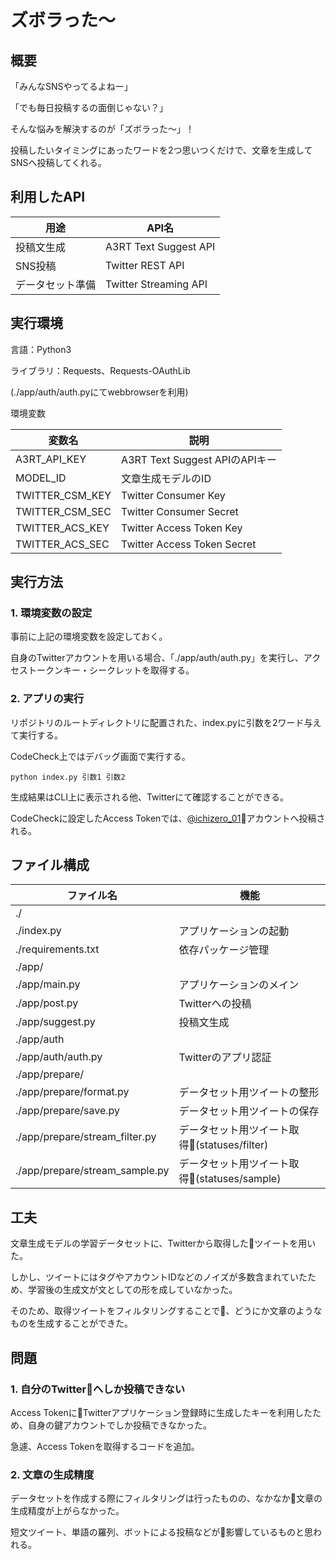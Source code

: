 # ズボラった〜

## 概要

「みんなSNSやってるよねー」

「でも毎日投稿するの面倒じゃない？」

そんな悩みを解決するのが「ズボラった〜」！

投稿したいタイミングにあったワードを2つ思いつくだけで、文章を生成してSNSへ投稿してくれる。


## 利用したAPI

| 用途 | API名 |
| ---- | ---- |
| 投稿文生成 | A3RT Text Suggest API |
| SNS投稿 | Twitter REST API |
| データセット準備 | Twitter Streaming API |

## 実行環境

言語：Python3

ライブラリ：Requests、Requests-OAuthLib

(./app/auth/auth.pyにてwebbrowserを利用)

環境変数

| 変数名 | 説明 |
| ---- | ---- |
| A3RT\_API\_KEY | A3RT Text Suggest APIのAPIキー|
| MODEL\_ID | 文章生成モデルのID |
| TWITTER\_CSM\_KEY | Twitter Consumer Key |
| TWITTER\_CSM\_SEC | Twitter Consumer Secret |
| TWITTER\_ACS\_KEY | Twitter Access Token Key |
| TWITTER\_ACS\_SEC | Twitter Access Token Secret |

## 実行方法

### 1. 環境変数の設定

事前に上記の環境変数を設定しておく。

自身のTwitterアカウントを用いる場合、「./app/auth/auth.py」を実行し、アクセストークンキー・シークレットを取得する。

### 2. アプリの実行

リポジトリのルートディレクトリに配置された、index.pyに引数を2ワード与えて実行する。

CodeCheck上ではデバッグ画面で実行する。

```
python index.py 引数1 引数2
```

生成結果はCLI上に表示される他、Twitterにて確認することができる。

CodeCheckに設定したAccess Tokenでは、[@ichizero_01](https://twitter.com/ichizero_01)アカウントへ投稿される。

## ファイル構成

| ファイル名 | 機能 |
| ---- | ---- |
| ./ | |
| ./index.py | アプリケーションの起動 |
| ./requirements.txt | 依存パッケージ管理 |
| ./app/ | |
| ./app/main.py | アプリケーションのメイン |
| ./app/post.py | Twitterへの投稿 |
| ./app/suggest.py | 投稿文生成 |
| ./app/auth | |
| ./app/auth/auth.py | Twitterのアプリ認証 |
| ./app/prepare/ | |
| ./app/prepare/format.py | データセット用ツイートの整形 |
| ./app/prepare/save.py | データセット用ツイートの保存 |
| ./app/prepare/stream_filter.py | データセット用ツイート取得(statuses/filter) |
| ./app/prepare/stream_sample.py | データセット用ツイート取得(statuses/sample) |



## 工夫

文章生成モデルの学習データセットに、Twitterから取得したツイートを用いた。

しかし、ツイートにはタグやアカウントIDなどのノイズが多数含まれていたため、学習後の生成文が文としての形を成していなかった。

そのため、取得ツイートをフィルタリングすることで、どうにか文章のようなものを生成することができた。

## 問題

### 1. 自分のTwitterへしか投稿できない

Access TokenにTwitterアプリケーション登録時に生成したキーを利用したため、自身の鍵アカウントでしか投稿できなかった。

急遽、Access Tokenを取得するコードを追加。

### 2. 文章の生成精度

データセットを作成する際にフィルタリングは行ったものの、なかなか文章の生成精度が上がらなかった。

短文ツイート、単語の羅列、ボットによる投稿などが影響しているものと思われる。
